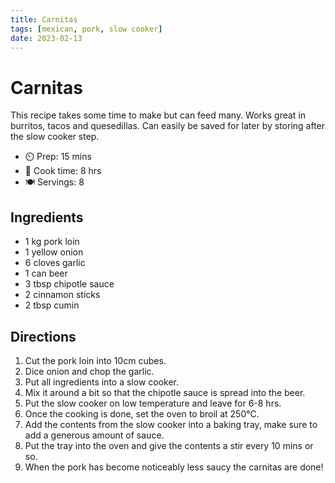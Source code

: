 ```yaml
---
title: Carnitas
tags: [mexican, pork, slow cooker]
date: 2023-02-13
---
```


# Carnitas

This recipe takes some time to make but can feed many. Works great in burritos, tacos and quesedillas. Can easily be saved for later by storing after the slow cooker step.

- ⏲️ Prep: 15 mins
- 🍳 Cook time: 8 hrs
- 🍽️ Servings: 8

## Ingredients

- 1 kg pork loin
- 1 yellow onion
- 6 cloves garlic
- 1 can beer
- 3 tbsp chipotle sauce
- 2 cinnamon sticks
- 2 tbsp cumin

## Directions

1. Cut the pork loin into 10cm cubes.
2. Dice onion and chop the garlic.
3. Put all ingredients into a slow cooker.
4. Mix it around a bit so that the chipotle sauce is spread into the beer.
5. Put the slow cooker on low temperature and leave for 6-8 hrs.
6. Once the cooking is done, set the oven to broil at 250°C.
7. Add the contents from the slow cooker into a baking tray, make sure to add a generous amount of sauce.
8. Put the tray into the oven and give the contents a stir every 10 mins or so.
9. When the pork has become noticeably less saucy the carnitas are done!
